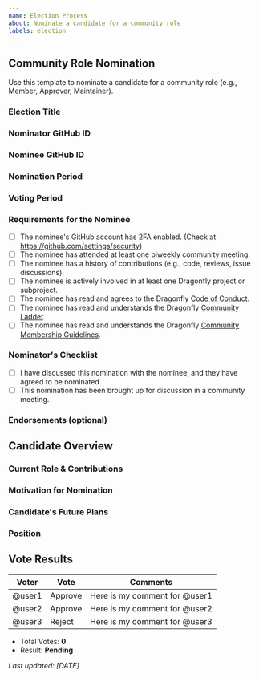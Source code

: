 ```yaml
---
name: Election Process
about: Nominate a candidate for a community role
labels: election
---
```


## Community Role Nomination

Use this template to nominate a candidate for a community role (e.g., Member, Approver, Maintainer).

<!-- Placeholder: Provide any additional context or description about this election. -->

### Election Title
<!-- e.g.: Maintainer Nomination for @username -->

### Nominator GitHub ID
<!-- Your GitHub username -->

### Nominee GitHub ID
<!-- The GitHub username of the person being nominated -->

### Nomination Period
<!-- e.g.: 2025-07-01 to 2025-07-15 (must be open for at least 7 days) -->

### Voting Period
<!-- e.g.: 2025-07-16 to 2025-07-28 (must be open for at least 7 days) -->

### Requirements for the Nominee

- [ ] The nominee's GitHub account has 2FA enabled. (Check at https://github.com/settings/security)
- [ ] The nominee has attended at least one biweekly community meeting.
- [ ] The nominee has a history of contributions (e.g., code, reviews, issue discussions).
- [ ] The nominee is actively involved in at least one Dragonfly project or subproject.
- [ ] The nominee has read and agrees to the Dragonfly [Code of Conduct](https://github.com/dragonflyoss/community/blob/master/CODE_OF_CONDUCT.md).
- [ ] The nominee has read and understands the Dragonfly [Community Ladder](https://github.com/dragonflyoss/community/blob/master/COMMUNITY_LADDER.md).
- [ ] The nominee has read and understands the Dragonfly [Community Membership Guidelines](https://github.com/dragonflyoss/community/blob/master/COMMUNITY_MEMBERSHIP.md).

### Nominator's Checklist
- [ ] I have discussed this nomination with the nominee, and they have agreed to be nominated.
- [ ] This nomination has been brought up for discussion in a community meeting.

### Endorsements (optional)
<!-- List any maintainers who endorse this nomination -->

## Candidate Overview

### Current Role & Contributions
<!-- Describe the nominee's current role, projects they are involved in, and their contributions so far. -->

### Motivation for Nomination
<!-- Explain why this candidate is being nominated and what makes them a good fit for the role. -->

### Candidate's Future Plans
<!-- Outline the candidate's plans and goals for the community if elected. -->

### Position
<!-- Maintainer / Approver / Member -->

## Vote Results

| Voter  | Vote    | Comments                      |
| ------ | ------- | ----------------------------- |
| @user1 | Approve | Here is my comment for @user1 |
| @user2 | Approve | Here is my comment for @user2 |
| @user3 | Reject  | Here is my comment for @user3 |

* Total Votes: **0**
* Result: **Pending**

*Last updated: [DATE]*